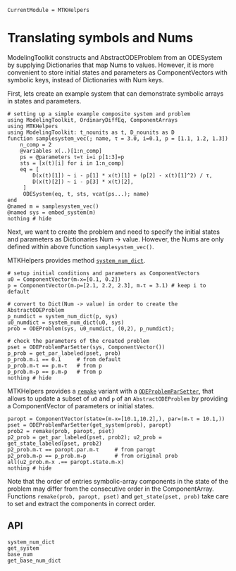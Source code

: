 ```@meta
CurrentModule = MTKHelpers
```

# Translating symbols and Nums

ModelingToolkit constructs and AbstractODEProblem from an ODESystem by supplying 
Dictionaries that map Nums to values. 
However, it is more convenient to store initial states and parameters
as ComponentVectors with symbolic keys, instead of Dictionaries with Num keys.

First, lets create an example system that can demonstrate symbolic arrays in states and 
parameters.

```@example doc
# setting up a simple example composite system and problem
using ModelingToolkit, OrdinaryDiffEq, ComponentArrays
using MTKHelpers
using ModelingToolkit: t_nounits as t, D_nounits as D
function samplesystem_vec(; name, τ = 3.0, i=0.1, p = [1.1, 1.2, 1.3])
    n_comp = 2
    @variables x(..)[1:n_comp] 
    ps = @parameters τ=τ i=i p[1:3]=p 
    sts = [x(t)[i] for i in 1:n_comp]
    eq = [
        D(x(t)[1]) ~ i - p[1] * x(t)[1] + (p[2] - x(t)[1]^2) / τ, 
        D(x(t)[2]) ~ i - p[3] * x(t)[2], 
     ]
     ODESystem(eq, t, sts, vcat(ps...); name)
end
@named m = samplesystem_vec()
@named sys = embed_system(m)
nothing # hide
```

Next, we want to create the problem and need to specify the initial states
and parameters as Dictionaries Num -> value. However, the Nums are only 
defined within above function `samplesystem_vec()`.

MTKHelpers provides method [`system_num_dict`](@ref).

```@example doc
# setup initial conditions and parameters as ComponentVectors
u0 = ComponentVector(m₊x=[0.1, 0.2])
p = ComponentVector(m₊p=[2.1, 2.2, 2.3], m₊τ = 3.1) # keep i to default

# convert to Dict(Num -> value) in order to create the AbstractODEProblem
p_numdict = system_num_dict(p, sys)
u0_numdict = system_num_dict(u0, sys)
prob = ODEProblem(sys, u0_numdict, (0,2), p_numdict);

# check the parameters of the created problem
pset = ODEProblemParSetter(sys, ComponentVector()) 
p_prob = get_par_labeled(pset, prob)
p_prob.m₊i == 0.1     # from default
p_prob.m₊τ == p.m₊τ   # from p
p_prob.m₊p == p.m₊p   # from p
nothing # hide
```

MTKHelpers provides a [`remake`](@ref) variant with a [`ODEProblemParSetter`](@ref), 
that allows to update a subset of `u0` and `p`
of an `AbstractODEProblem` by providing a ComponentVector of parameters or initial states. 

```@example doc
paropt = ComponentVector(state=(m₊x=[10.1,10.2],), par=(m₊τ = 10.1,))
pset = ODEProblemParSetter(get_system(prob), paropt)
prob2 = remake(prob, paropt, pset)
p2_prob = get_par_labeled(pset, prob2); u2_prob = get_state_labeled(pset, prob2)
p2_prob.m₊τ == paropt.par.m₊τ     # from paropt
p2_prob.m₊p == p_prob.m₊p         # from original prob
all(u2_prob.m₊x .== paropt.state.m₊x)
nothing # hide
```

Note that the order of entries symbolic-array components in the state of the problem
may differ from the consecutive order in the ComponentArray.
Functions `remake(prob, paropt, pset)` and `get_state(pset, prob)` take care 
to set and extract the components in correct order.

## API

```@docs
system_num_dict
get_system
base_num
get_base_num_dict
```

